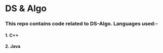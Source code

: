 # DS & Algo
### This repo contains code related to DS-Algo. Languages used:-
####  1. C++
####  2. Java

